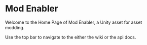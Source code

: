 # Mod Enabler


Welcome to the Home Page of Mod Enabler, a Unity asset for asset modding.

Use the top bar to navigate to the either the wiki or the api docs.